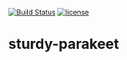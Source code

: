 [![Build Status](https://travis-ci.org/cbalb004/sturdy-parakeet.svg?branch=master)](https://travis-ci.org/cbalb004/sturdy-parakeet) [![license](https://img.shields.io/github/license/mashape/apistatus.svg)]()

# sturdy-parakeet
